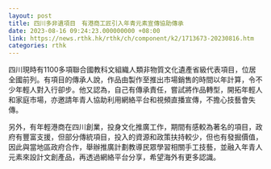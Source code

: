 ```yaml
---
layout: post
title: 四川多非遺項目　有港商工匠引入年青元素宣傳協助傳承
date: 2023-08-16 09:24:23.000000000 +08:00
link: https://news.rthk.hk/rthk/ch/component/k2/1713673-20230816.htm
categories: rthk
---
```


四川現時有1100多項聯合國教科文組織人類非物質文化遺產省級代表項目，位居全國前列。有項目的傳承人說，作品由製作至推出市場銷售的時間以年計算，令不少年輕人對入行卻步。他又認為，自己有傳承責任，嘗試將作品轉型，開拓年輕人和家庭市場，亦邀請年青人協助利用網絡平台和視頻直播宣傳，不擔心技藝會失傳。

另外，有年輕港商在四川創業，投身文化推廣工作，期間有感較為著名的項目，政府有豐富支援，但部分傳統項目，投入的資源和政策扶持較少，但也有發掘價值，因此與當地區政府合作，舉辦推廣計劃教導民眾學習相關手工技藝，並融入年青人元素來設計文創產品，再透過網絡平台分享，希望海外有更多認識。
